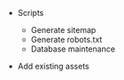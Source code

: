 - Scripts
  - Generate sitemap
  - Generate robots.txt
  - Database maintenance

- Add existing assets
